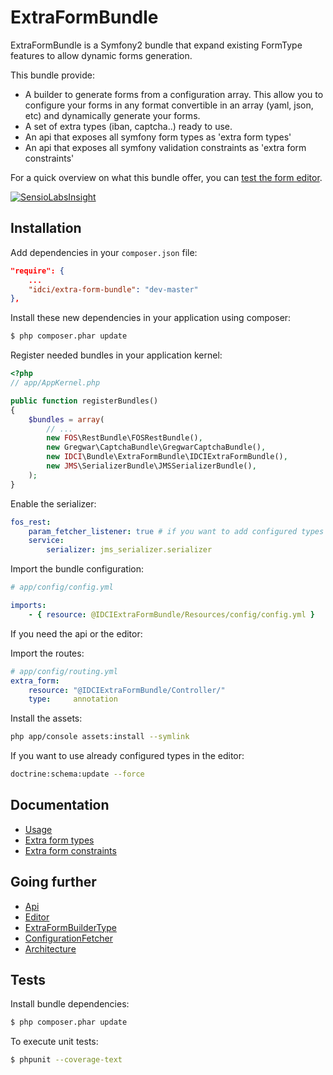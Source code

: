 ExtraFormBundle
===============

ExtraFormBundle is a Symfony2 bundle that expand existing FormType features to allow dynamic forms generation.

This bundle provide:
* A builder to generate forms from a configuration array. This allow you to configure your forms in any format convertible in an array (yaml, json, etc) and dynamically generate your forms.
* A set of extra types (iban, captcha..) ready to use.
* An api that exposes all symfony form types as 'extra form types'
* An api that exposes all symfony validation constraints as 'extra form constraints'

For a quick overview on what this bundle offer, you can [test the form editor](http://extra-form.labs.idci.fr/extra-form/editor).

[![SensioLabsInsight](https://insight.sensiolabs.com/projects/6b163476-64da-450a-8c34-3b1e5225bde2/mini.png)](https://insight.sensiolabs.com/projects/6b163476-64da-450a-8c34-3b1e5225bde2)

Installation
------------

Add dependencies in your `composer.json` file:
```json
"require": {
    ...
    "idci/extra-form-bundle": "dev-master"
},
```

Install these new dependencies in your application using composer:
```sh
$ php composer.phar update
```

Register needed bundles in your application kernel:
```php
<?php
// app/AppKernel.php

public function registerBundles()
{
    $bundles = array(
        // ...
        new FOS\RestBundle\FOSRestBundle(),
        new Gregwar\CaptchaBundle\GregwarCaptchaBundle(),
        new IDCI\Bundle\ExtraFormBundle\IDCIExtraFormBundle(),
        new JMS\SerializerBundle\JMSSerializerBundle(),
    );
}
```

Enable the serializer:

```yml
fos_rest:
    param_fetcher_listener: true # if you want to add configured types
    service:
        serializer: jms_serializer.serializer
```

Import the bundle configuration:
```yml
# app/config/config.yml

imports:
    - { resource: @IDCIExtraFormBundle/Resources/config/config.yml }
```

If you need the api or the editor:

Import the routes:
```yml
# app/config/routing.yml
extra_form:
    resource: "@IDCIExtraFormBundle/Controller/"
    type:     annotation
```

Install the assets:
```sh
php app/console assets:install --symlink
```

If you want to use already configured types in the editor:
```sh
doctrine:schema:update --force
```

Documentation
-------------

* [Usage](Resources/doc/usage.md)
* [Extra form types](Resources/doc/extra_form_type.md)
* [Extra form constraints](Resources/doc/extra_form_constraint.md)

Going further
-------------

* [Api](Resources/doc/api.md)
* [Editor](Resources/doc/editor.md)
* [ExtraFormBuilderType](Resources/doc/extra_form_builder_type.md)
* [ConfigurationFetcher](Resources/doc/configuration_fetcher.md)
* [Architecture](Resources/doc/architecture.md)

Tests
-----

Install bundle dependencies:
```sh
$ php composer.phar update
```

To execute unit tests:
```sh
$ phpunit --coverage-text
```
